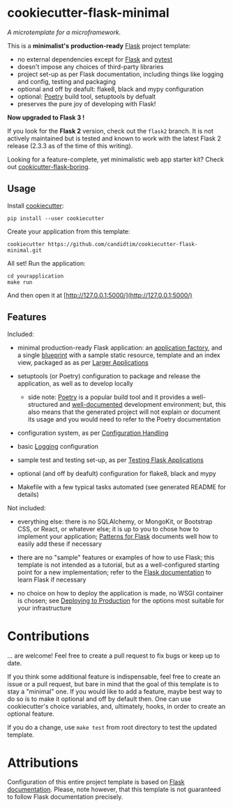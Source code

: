 # cookiecutter-flask-minimal

*A microtemplate for a microframework.*

This is a **minimalist's** **production-ready** [Flask](http://flask.pocoo.org) project template:

 - no external dependencies except for [Flask](http://flask.pocoo.org) and [pytest](https://pytest.org)
 - doesn't impose any choices of third-party libraries
 - project set-up as per Flask documentation, including things like logging and config, testing and packaging
 - optional and off by deafult: flake8, black and mypy configuration
 - optional: [Poetry](https://python-poetry.org/) build tool, setuptools by defualt
 - preserves the pure joy of developing with Flask!

**Now upgraded to Flask 3 !**

If you look for the **Flask 2** version, check out the `flask2` branch. It is
not actively maintained but is tested and known to work with the latest Flask 2
release (2.3.3 as of the time of this writing).

Looking for a feature-complete, yet minimalistic web app starter kit? Check out
[cookicutter-flask-boring](https://github.com/candidtim/cookiecutter-flask-boring).

## Usage

Install [cookiecutter](https://github.com/audreyr/cookiecutter):

    pip install --user cookiecutter

Create your application from this template:

    cookiecutter https://github.com/candidtim/cookiecutter-flask-minimal.git

All set! Run the application:

    cd yourapplication
    make run

And then open it at [http://127.0.0.1:5000/](http://127.0.0.1:5000/)

## Features

Included:

 - minimal production-ready Flask application:
   an [application factory](https://flask.palletsprojects.com/en/3.0.x/patterns/appfactories/),
   and a single [blueprint](https://flask.palletsprojects.com/en/3.0.x/blueprints/)
   with a sample static resource, template and an index view, packaged as as per
   [Larger Applications](https://flask.palletsprojects.com/en/3.0.x/patterns/packages/)

 - setuptools (or Poetry) configuration to package and release the application,
   as well as to develop locally

    - side note: [Poetry](https://python-poetry.org/) is a popular build tool
      and it provides a well-structured and
      [well-documented](https://python-poetry.org/docs/) development
      environment; but, this also means that the generated project will not
      explain or document its usage and you would need to refer to the Poetry
      documentation

 - configuration system, as per
   [Configuration Handling](https://flask.palletsprojects.com/en/3.0.x/config/)

 - basic [Logging](https://flask.palletsprojects.com/en/3.0.x/logging/) configuration

 - sample test and testing set-up, as per
   [Testing Flask Applications](https://flask.palletsprojects.com/en/3.0.x/testing/)

 - optional (and off by deafult) configuration for flake8, black and mypy

 - Makefile with a few typical tasks automated (see generated README for details)

Not included:

 - everything else: there is no SQLAlchemy, or MongoKit, or Bootstrap CSS, or
   React, or whatever else; it is up to you to chose how to implement your
   application;
   [Patterns for Flask](https://flask.palletsprojects.com/en/3.0.x/patterns/)
   documents well how to easily add these if necessary

 - there are no "sample" features or examples of how to use Flask; this
   template is not intended as a tutorial, but as a well-configured starting
   point for a new implementation; refer to the
   [Flask documentation](https://flask.palletsprojects.com/en/3.0.x/quickstart/)
   to learn Flask if necessary

 - no choice on how to deploy the application is made, no WSGI container is
   chosen; see
   [Deploying to Production](https://flask.palletsprojects.com/en/3.0.x/deploying/)
   for the options most suitable for your infrastructure

# Contributions

... are welcome! Feel free to create a pull request to fix bugs or keep up to date.

If you think some additional feature is indispensable, feel free to create an
issue or a pull request, but bare in mind that the goal of this template is to
stay a "minimal" one. If you would like to add a feature, maybe best way to do
so is to make it optional and off by default then. One can use cookiecutter's
choice variables, and, ultimately, hooks, in order to create an optional
feature.

If you do a change, use `make test` from root directory to test the updated template.

# Attributions

Configuration of this entire project template is based on
[Flask documentation](https://flask.palletsprojects.com/en/3.0.x/).
Please, note however, that this template is not guaranteed to follow Flask
documentation precisely.
